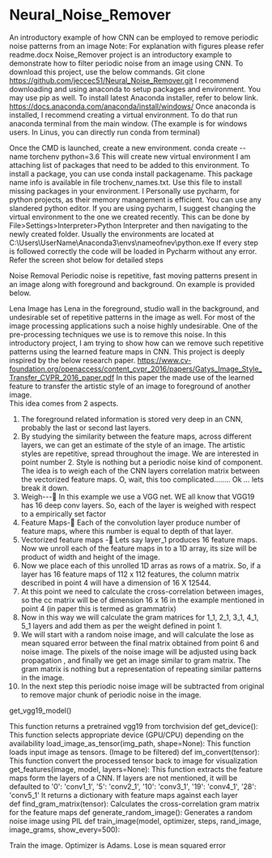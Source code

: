 # Neural_Noise_Remover
An introductory example of how CNN can be employed to remove periodic noise patterns from an image
Note: For explanation with figures please refer readme.docx
Noise_Remover project is an introductory example to demonstrate how to filter periodic noise from an image using CNN.
To download this project, use the below commands. 
Git clone https://github.com/jeccec51/Neural_Noise_Remover.git
I recommend downloading and using anaconda to setup packages and environment. You may use pip as well. 
To install latest Anaconda installer, refer to below link.
https://docs.anaconda.com/anaconda/install/windows/
Once anaconda is installed, I recommend creating a virtual environment. To do that run anaconda terminal from the main window. (The example is for windows users. In Linus, you can directly run conda from terminal)
 
Once the CMD is launched, create a new environment.
conda create --name torchenv python=3.6
This will create new virtual environment
I am attaching list of packages that need to be added to this environment. To install a package, you can use conda install packagename.
 This package name info is available in file trochenv_names.txt. Use this file to install missing packages in your environment.
I Personally use pycharm, for python projects, as their memory management is efficient. You can use any slandered python editor. If you are using pycharm, I suggest changing the virtual environment to the one we created recently. 
This can be done by File>Settings>Interpreter>Python Interpreter and then navigating to the newly created folder. Usually the environments are located at C:\Users\UserName\Anaconda3\envs\nameofnev\python.exe
If every step is followed correctly the code will be loaded in Pycharm without any error. Refer the screen shot below for detailed steps
 

Noise Removal
Periodic noise is repetitive, fast moving patterns present in an image along with foreground and background. On example is provided below.
 
Lena Image has Lena in the foreground, studio wall in the background, and undesirable set of repetitive patterns in the image as well. For most of the image processing applications such a noise highly undesirable. One of the pre-processing techniques we use is to remove this noise.
In this introductory project, I am trying to show how can we remove such repetitive patterns using the learned feature maps in CNN. 
 This project is deeply inspired by the below research paper.
https://www.cv-foundation.org/openaccess/content_cvpr_2016/papers/Gatys_Image_Style_Transfer_CVPR_2016_paper.pdf
In this paper the made use of the learned feature to transfer the artistic style of an image to foreground of another image.  
This idea comes from 2 aspects.
1.	The foreground related information is stored very deep in an CNN, probably the last or second last layers. 
2.	By studying the similarity between the feature maps, across different layers, we can get an estimate of the style of an image. The artistic styles are repetitive, spread throughout the image.
We are interested in point number 2. Style is nothing but a periodic noise kind of component.
The idea is to weigh each of the CNN layers correlation matrix between the vectorized feature maps. O, wait, this too complicated……..
Ok … lets break it down.
1.	Weigh--- In this example we use a VGG net. WE all know that VGG19 has 16 deep conv layers. So, each of the layer is weighed with respect to a empirically set factor
2.	Feature Maps- Each of the convolution layer produce number of feature maps, where this number is equal to depth of that layer. 
3.	Vectorized feature maps - Lets say layer_1 produces 16 feature maps. Now we unroll each of the feature maps in to a 1D array, its size will be product of width and height of the image.
4.	Now we place each of this unrolled 1D arras as rows of a matrix. So, if a layer has 16 feature maps of 112 x 112 features, the column matrix described in point 4 will have a dimension of 16 X 12544. 
5.	At this point we need to calculate the cross-correlation between images, so the cc matrix will be of dimension 16 x 16 in the example mentioned in point 4 (in paper this is termed as grammatrix)
6.	Now in this way we will calculate the gram matrices for 1_1, 2_1, 3_1, 4_1, 5_1 layers and add them as per the weight defined in point 1. 
7.	We will start with a random noise image, and will calculate the lose as mean squared error between the final matrix obtained from point 6 and noise image. The pixels of the noise image will be adjusted using back propagation , and finally we get an image similar to gram matrix. The gram matrix is nothing but a representation of repeating similar patterns in the image. 
8.	In the next step this periodic noise image will be subtracted from original to remove major chunk of periodic noise in the image.

get_vgg19_model()

This function returns a pretrained vgg19 from torchvision
def get_device():
This function selects appropriate device (GPU/CPU) depending on the availability
load_image_as_tensor(img_path, shape=None):
This function loads input image as tensors. (Image to be filtered)
def im_convert(tensor):
This function convert the processed tensor back to image for visualization
get_features(image, model, layers=None):
This function extracts the feature maps form the layers of a CNN. If layers are not mentioned, it will be defaulted to 
'0': 'conv1_1',
          '5': 'conv2_1',
          '10': 'conv3_1',
          '19': 'conv4_1',
          '28': 'conv5_1'
It returns a dictionary with feature maps against each layer  
def find_gram_matrix(tensor):
Calculates the cross-correlation gram matrix for the feature maps
def generate_random_image():
Generates a random noise image using PIL
def train_image(model, optimizer, steps, rand_image, image_grams, show_every=500):

Train the image. Optimizer is Adams. Lose is mean squared error 